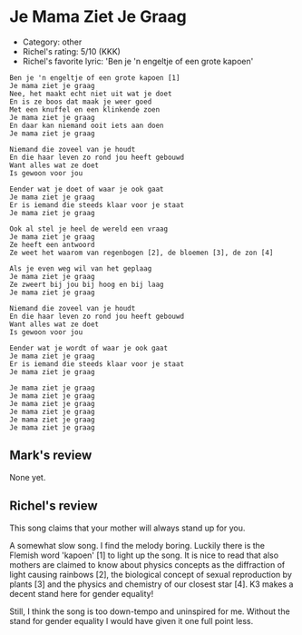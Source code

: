 # Je Mama Ziet Je Graag

 * Category: other
 * Richel's rating: 5/10 (KKK)
 * Richel's  favorite lyric: 'Ben je 'n engeltje of een grote kapoen'

```
Ben je 'n engeltje of een grote kapoen [1]
Je mama ziet je graag
Nee, het maakt echt niet uit wat je doet
En is ze boos dat maak je weer goed
Met een knuffel en een klinkende zoen
Je mama ziet je graag
En daar kan niemand ooit iets aan doen
Je mama ziet je graag

Niemand die zoveel van je houdt
En die haar leven zo rond jou heeft gebouwd
Want alles wat ze doet
Is gewoon voor jou

Eender wat je doet of waar je ook gaat
Je mama ziet je graag
Er is iemand die steeds klaar voor je staat
Je mama ziet je graag

Ook al stel je heel de wereld een vraag
Je mama ziet je graag
Ze heeft een antwoord
Ze weet het waarom van regenbogen [2], de bloemen [3], de zon [4]

Als je even weg wil van het geplaag
Je mama ziet je graag
Ze zweert bij jou bij hoog en bij laag
Je mama ziet je graag

Niemand die zoveel van je houdt
En die haar leven zo rond jou heeft gebouwd
Want alles wat ze doet
Is gewoon voor jou

Eender wat je wordt of waar je ook gaat
Je mama ziet je graag
Er is iemand die steeds klaar voor je staat
Je mama ziet je graag

Je mama ziet je graag
Je mama ziet je graag
Je mama ziet je graag
Je mama ziet je graag
Je mama ziet je graag
Je mama ziet je graag
```

## Mark's review

None yet.

## Richel's review

This song claims that your mother will always stand up for you.

A somewhat slow song. I find the melody boring. Luckily there is the Flemish word 'kapoen' [1] to 
light up the song. It is nice to read that also mothers are claimed to know about physics concepts
as the diffraction of light causing rainbows [2], the biological concept of sexual reproduction by plants [3]
and the physics and chemistry of our closest star [4]. K3 makes a decent stand here for gender equality!

Still, I think the song is too down-tempo and uninspired for me. Without the stand for gender equality
I would have given it one full point less.
